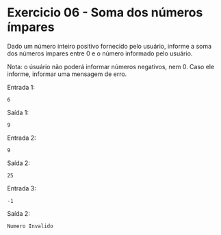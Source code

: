 # Exercicio 06 - Soma dos números ímpares

Dado um número inteiro positivo fornecido pelo usuário, informe a soma dos números ímpares entre 0 e o número informado pelo usuário.

Nota: o úsuário não poderá informar números negativos, nem 0. Caso ele informe, informar uma mensagem de erro.

Entrada 1:
```
6
```
Saída 1:
```
9
```
Entrada 2:
```
9
```
Saída 2:
```
25
```
Entrada 3:
```
-1
```
Saída 2:
```
Numero Invalido
```